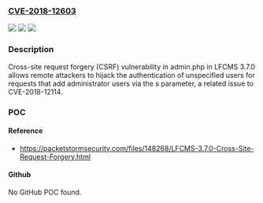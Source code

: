 ### [CVE-2018-12603](https://cve.mitre.org/cgi-bin/cvename.cgi?name=CVE-2018-12603)
![](https://img.shields.io/static/v1?label=Product&message=n%2Fa&color=blue)
![](https://img.shields.io/static/v1?label=Version&message=n%2Fa&color=blue)
![](https://img.shields.io/static/v1?label=Vulnerability&message=n%2Fa&color=brighgreen)

### Description

Cross-site request forgery (CSRF) vulnerability in admin.php in LFCMS 3.7.0 allows remote attackers to hijack the authentication of unspecified users for requests that add administrator users via the s parameter, a related issue to CVE-2018-12114.

### POC

#### Reference
- https://packetstormsecurity.com/files/148268/LFCMS-3.7.0-Cross-Site-Request-Forgery.html

#### Github
No GitHub POC found.

